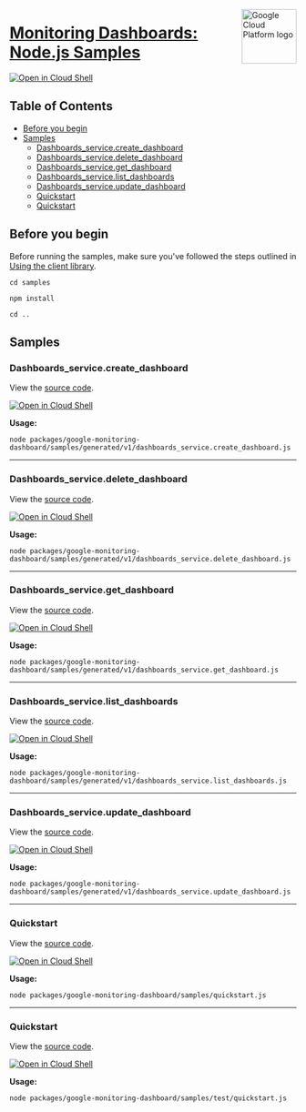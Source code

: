 [//]: # "This README.md file is auto-generated, all changes to this file will be lost."
[//]: # "To regenerate it, use `python -m synthtool`."
<img src="https://avatars2.githubusercontent.com/u/2810941?v=3&s=96" alt="Google Cloud Platform logo" title="Google Cloud Platform" align="right" height="96" width="96"/>

# [Monitoring Dashboards: Node.js Samples](https://github.com/googleapis/google-cloud-node)

[![Open in Cloud Shell][shell_img]][shell_link]



## Table of Contents

* [Before you begin](#before-you-begin)
* [Samples](#samples)
  * [Dashboards_service.create_dashboard](#dashboards_service.create_dashboard)
  * [Dashboards_service.delete_dashboard](#dashboards_service.delete_dashboard)
  * [Dashboards_service.get_dashboard](#dashboards_service.get_dashboard)
  * [Dashboards_service.list_dashboards](#dashboards_service.list_dashboards)
  * [Dashboards_service.update_dashboard](#dashboards_service.update_dashboard)
  * [Quickstart](#quickstart)
  * [Quickstart](#quickstart)

## Before you begin

Before running the samples, make sure you've followed the steps outlined in
[Using the client library](https://github.com/googleapis/google-cloud-node#using-the-client-library).

`cd samples`

`npm install`

`cd ..`

## Samples



### Dashboards_service.create_dashboard

View the [source code](https://github.com/googleapis/google-cloud-node/blob/main/packages/google-monitoring-dashboard/samples/generated/v1/dashboards_service.create_dashboard.js).

[![Open in Cloud Shell][shell_img]](https://console.cloud.google.com/cloudshell/open?git_repo=https://github.com/googleapis/google-cloud-node&page=editor&open_in_editor=packages/google-monitoring-dashboard/samples/generated/v1/dashboards_service.create_dashboard.js,samples/README.md)

__Usage:__


`node packages/google-monitoring-dashboard/samples/generated/v1/dashboards_service.create_dashboard.js`


-----




### Dashboards_service.delete_dashboard

View the [source code](https://github.com/googleapis/google-cloud-node/blob/main/packages/google-monitoring-dashboard/samples/generated/v1/dashboards_service.delete_dashboard.js).

[![Open in Cloud Shell][shell_img]](https://console.cloud.google.com/cloudshell/open?git_repo=https://github.com/googleapis/google-cloud-node&page=editor&open_in_editor=packages/google-monitoring-dashboard/samples/generated/v1/dashboards_service.delete_dashboard.js,samples/README.md)

__Usage:__


`node packages/google-monitoring-dashboard/samples/generated/v1/dashboards_service.delete_dashboard.js`


-----




### Dashboards_service.get_dashboard

View the [source code](https://github.com/googleapis/google-cloud-node/blob/main/packages/google-monitoring-dashboard/samples/generated/v1/dashboards_service.get_dashboard.js).

[![Open in Cloud Shell][shell_img]](https://console.cloud.google.com/cloudshell/open?git_repo=https://github.com/googleapis/google-cloud-node&page=editor&open_in_editor=packages/google-monitoring-dashboard/samples/generated/v1/dashboards_service.get_dashboard.js,samples/README.md)

__Usage:__


`node packages/google-monitoring-dashboard/samples/generated/v1/dashboards_service.get_dashboard.js`


-----




### Dashboards_service.list_dashboards

View the [source code](https://github.com/googleapis/google-cloud-node/blob/main/packages/google-monitoring-dashboard/samples/generated/v1/dashboards_service.list_dashboards.js).

[![Open in Cloud Shell][shell_img]](https://console.cloud.google.com/cloudshell/open?git_repo=https://github.com/googleapis/google-cloud-node&page=editor&open_in_editor=packages/google-monitoring-dashboard/samples/generated/v1/dashboards_service.list_dashboards.js,samples/README.md)

__Usage:__


`node packages/google-monitoring-dashboard/samples/generated/v1/dashboards_service.list_dashboards.js`


-----




### Dashboards_service.update_dashboard

View the [source code](https://github.com/googleapis/google-cloud-node/blob/main/packages/google-monitoring-dashboard/samples/generated/v1/dashboards_service.update_dashboard.js).

[![Open in Cloud Shell][shell_img]](https://console.cloud.google.com/cloudshell/open?git_repo=https://github.com/googleapis/google-cloud-node&page=editor&open_in_editor=packages/google-monitoring-dashboard/samples/generated/v1/dashboards_service.update_dashboard.js,samples/README.md)

__Usage:__


`node packages/google-monitoring-dashboard/samples/generated/v1/dashboards_service.update_dashboard.js`


-----




### Quickstart

View the [source code](https://github.com/googleapis/google-cloud-node/blob/main/packages/google-monitoring-dashboard/samples/quickstart.js).

[![Open in Cloud Shell][shell_img]](https://console.cloud.google.com/cloudshell/open?git_repo=https://github.com/googleapis/google-cloud-node&page=editor&open_in_editor=packages/google-monitoring-dashboard/samples/quickstart.js,samples/README.md)

__Usage:__


`node packages/google-monitoring-dashboard/samples/quickstart.js`


-----




### Quickstart

View the [source code](https://github.com/googleapis/google-cloud-node/blob/main/packages/google-monitoring-dashboard/samples/test/quickstart.js).

[![Open in Cloud Shell][shell_img]](https://console.cloud.google.com/cloudshell/open?git_repo=https://github.com/googleapis/google-cloud-node&page=editor&open_in_editor=packages/google-monitoring-dashboard/samples/test/quickstart.js,samples/README.md)

__Usage:__


`node packages/google-monitoring-dashboard/samples/test/quickstart.js`






[shell_img]: https://gstatic.com/cloudssh/images/open-btn.png
[shell_link]: https://console.cloud.google.com/cloudshell/open?git_repo=https://github.com/googleapis/google-cloud-node&page=editor&open_in_editor=samples/README.md
[product-docs]: https://cloud.google.com/monitoring/docs
